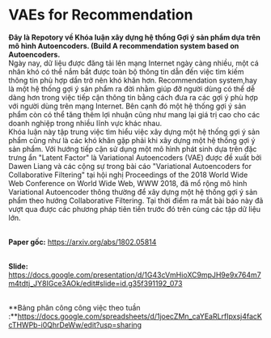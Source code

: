 # VAEs for Recommendation
**Đây là Repotory về Khóa luận xây dựng hệ thổng Gợi ý sản phẩm dựa trên mô hình Autoencoders. (Build A recommendation system based on Autoencoders.**
<br>Ngày nay, dữ liệu được đăng tải lên mạng Internet ngày càng nhiều, một cá nhân khó có thể nắm bắt được toàn bộ thông tin dẫn đến việc tìm kiếm thông tin phù hợp dần trở nên khó khăn hơn. Recommendation system,hay là một hệ thống gợi ý sản phẩm ra đời nhằm giúp đỡ người dùng có thể dễ dàng hơn trong việc tiếp cận thông tin bằng cách đưa ra các gợi ý phù hợp với người dùng trên mạng Internet. Bên cạnh đó một hệ thống gợi ý sản phẩm còn có thể tăng thêm lợi nhuận cũng như mang lại giá trị cao cho các doanh nghiệp trong nhiều lĩnh vực khác nhau. 
<br>Khóa luận này tập trung việc tìm hiểu việc xây dựng một hệ thống gợi ý sản phẩm cũng như là các khó khăn gặp phải khi xây dựng một hệ thống 
gợi ý sản phẩm. Với hướng tiếp cận sử dụng một mô hình phát sinh dựa trên đặc trưng ẩn "Latent Factor" là Variational Autoencoders (VAE) được đề 
xuất bởi Dawen Liang và các cộng sự trong bài cáo "Variational Autoencoders for Collaborative Filtering" tại hội nghị Proceedings of the 2018 World Wide Web Conference on World Wide Web, WWW 2018,
đã mổ rộng mô hình Variational Autoencoder thông thường để xây dựng một hệ thống gợi ý sản phẩm theo hướng Collaborative Filtering. Tại thời điểm ra mắt 
bài báo này đã vượt qua được các phương pháp tiên tiến trước đó trên cùng các tập dữ liệu lớn.  

<br>**Paper gốc:** https://arxiv.org/abs/1802.05814


<br>**Slide:** https://docs.google.com/presentation/d/1G43cVmHioXC9mpJH9e9x764m7m4tdtj_JY8IGce3AOk/edit#slide=id.g35f391192_073

<br>**Bảng phân công công việc theo tuần :**https://docs.google.com/spreadsheets/d/1joecZMn_caYEaRLrfIpxsj4facKcTHWPb-i0QhrDeWw/edit?usp=sharing



